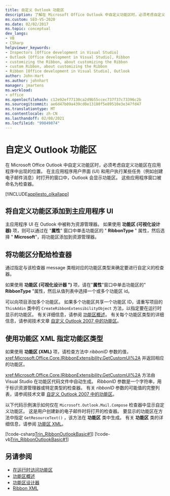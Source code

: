 ```yaml
---
title: 自定义 Outlook 功能区
description: 了解在 Microsoft Office Outlook 中自定义功能区时，必须考虑自定义功能区在应用程序中将出现的位置。
ms.custom: SEO-VS-2020
ms.date: 02/02/2017
ms.topic: conceptual
dev_langs:
- VB
- CSharp
helpviewer_keywords:
- Inspectors [Office development in Visual Studio]
- Outlook [Office development in Visual Studio], Ribbon
- customizing the Ribbon, about customizing the Ribbon
- custom Ribbon, about customizing the Ribbon
- Ribbon [Office development in Visual Studio], Outlook
author: John-Hart
ms.author: johnhart
manager: jmartens
ms.workload:
- office
ms.openlocfilehash: c12e92ef77130ca2d9b55ccec737f37c73396c2b
ms.sourcegitcommit: ae6d47b09a439cd0e13180f5e89510e3e347fd47
ms.translationtype: MT
ms.contentlocale: zh-CN
ms.lasthandoff: 02/08/2021
ms.locfileid: "99849874"
---
```

# <a name="customize-a-ribbon-for-outlook"></a>自定义 Outlook 功能区
  在 Microsoft Office Outlook 中自定义功能区时，必须考虑自定义功能区在应用程序中出现的位置。 在主应用程序用户界面 (UI) 和用户执行某些任务（例如创建电子邮件消息）时打开的窗口中，Outlook 会显示功能区。 这些应用程序窗口被命名为检查器。

 [!INCLUDE[appliesto_olkallapp](../vsto/includes/appliesto-olkallapp-md.md)]

## <a name="add-a-custom-ribbon-to-the-main-application-ui"></a>将自定义功能区添加到主应用程序 UI
 主应用程序 UI 在 Outlook 中被称为资源管理器。 如果使用 **功能区 (可视化设计器)** 项，则可以通过在 "**属性**" 窗口中单击功能区的 " **RibbonType** " 属性，然后选择 " **Microsoft**"，将功能区添加到资源管理器。

## <a name="assign-a-ribbon-to-an-inspector"></a>将功能区分配给检查器
 通过指定与该检查器 message 类相对应的功能区类型来确定要进行自定义的检查器。

 如果使用 **功能区 (可视化设计器 ")** 项，请在"**属性**"窗口中单击功能区的" **RibbonType** "属性，然后从值列表中选择一个或多个功能区 id。

 可以向项目添加多个功能区。 如果多个功能区共享一个功能区 ID，请重写项目的 `ThisAddin` 类中的 `CreateRibbonExtensibilityObject` 方法，以指定要在运行时显示的功能区。 有关详细信息，请参阅 [功能区概述](../vsto/ribbon-overview.md)。 有关每个功能区类型的详细信息，请参阅技术文章 [自定义 Outlook 2007 中的功能区](/previous-versions/office/developer/office-2007/bb226712(v=office.12))。

## <a name="specify-the-ribbon-type-by-using-ribbon-xml"></a>使用功能区 XML 指定功能区类型
 如果使用 **功能区 (XML)** 项，请检查方法中 *ribbonID* 参数的值， <xref:Microsoft.Office.Core.IRibbonExtensibility.GetCustomUI%2A> 并返回相应的功能区。

 <xref:Microsoft.Office.Core.IRibbonExtensibility.GetCustomUI%2A> 方法由 Visual Studio 在功能区代码文件中自动生成。 *RibbonID* 参数是一个字符串，用于标识资源管理器或特定类型的检查器。 有关 *ribbonID* 参数的可能值的完整列表，请参阅技术文章 [自定义 Outlook 2007 中的功能区](/previous-versions/office/developer/office-2007/bb226712(v=office.12))。

 以下代码示例演示如何仅在 `Microsoft.Outlook.Mail.Compose` 检查器中显示自定义功能区。 这是用户创建新的电子邮件时将打开的检查器。 要显示的功能区在方法中指定 `GetResourceText()` ，该方法在 **功能区** 类中生成。 有关 **功能区** 类的详细信息，请参阅 [功能区 XML](../vsto/ribbon-xml.md)。

 [!code-csharp[Trin_RibbonOutlookBasic#1](../vsto/codesnippet/CSharp/Trin_RibbonOutlookBasic/Ribbon1.cs#1)]
 [!code-vb[Trin_RibbonOutlookBasic#1](../vsto/codesnippet/VisualBasic/Trin_RibbonOutlookBasic/Ribbon1.vb#1)]

## <a name="see-also"></a>另请参阅
- [在运行时访问功能区](../vsto/accessing-the-ribbon-at-run-time.md)
- [功能区概述](../vsto/ribbon-overview.md)
- [功能区设计器](../vsto/ribbon-designer.md)
- [Ribbon XML](../vsto/ribbon-xml.md)
